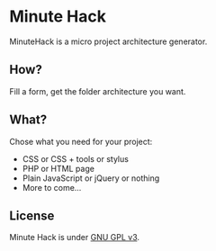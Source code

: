 # Minute Hack

MinuteHack is a micro project architecture generator.

## How?

Fill a form, get the folder architecture you want.

## What?

Chose what you need for your project:

- CSS or CSS + tools or stylus
- PHP or HTML page
- Plain JavaScript or jQuery or nothing
- More to come…

## License

Minute Hack is under [GNU GPL v3](https://www.gnu.org/licenses/gpl.html).
